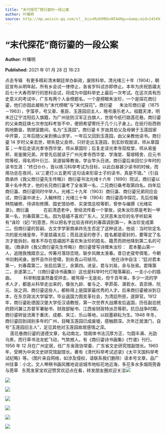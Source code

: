 ```yaml
---
title: “末代探花”商衍鎏的一段公案
author: 叶曙明
source: http://mp.weixin.qq.com/s?__biz=MzA5MDkxNTA4Ng==&amp;mid=2454910651&amp;idx=1&amp;sn=2449edc8ff714ae8924c01a0e5de367e&amp;chksm=87a23edab0d5b7cc127e9f70e6d657b153ec0a8e40bb9addb87b843ff4c705014bc4ea7d735b&poc_token=HJ_Do2ejHyO-wNZGG8Q1S8FdPgy1YBBEob-nUEme
---
```


# “末代探花”商衍鎏的一段公案

**Author:** 叶曙明

**Published:** 2021 年 01 月 28 日 16:23

点击专辑   有更多精彩清末朝廷举办新政，废除科举。清光绪三十年（1904），朝廷宣布从明年起，所有乡会试一律停止，各省岁科试亦即停止。本年为庆祝慈禧太后七十大寿而举行的恩科会试，将成为中国科举史上最后一次考试。在这次具有历史意义的考试中，广东有两个人金榜题名，一个是榜眼朱汝珍，一个是探花商衍鎏，他们亦因此被称为“末代榜眼”与“末代探花”。商衍鎏      朱汝珍商衍鎏（1875－1963），字藻亭，号又章、冕臣、玉莲园旧主人，晚号康乐老人。祖籍天津，明末迁辽宁沈阳后入旗籍，为广州驻防汉军正白旗人，世居今纸行路莲花巷。商衍鎏的父亲商廷焕七次参加科考皆不中，便把希望寄托于几个儿子身上。在纸行街西侧购地数亩，筑陋室数间，名为“玉莲园”。商衍鎏 6 岁由其伯父及母舅于玉莲园家中开蒙，三年后随父亲到佛山求学，一年后又回到玉莲园，由父亲教他读书。商衍鎏 14 岁时父亲去世，顿失慈父良师，只好走出玉莲园，到玄妙观就读，师从章国荃；一年后走读光孝寺西华堂，师从章国珍；后复走读光孝寺双桂堂，师从易鉴邦、易鉴徽兄弟。并曾先后就读于广州光孝寺西华堂、学海堂、菊坡精舍、应元书院等校，得名师叶衍兰、吴道镕等教诲，学业竿头日进。商衍鎏后来回忆少年时的读书生涯：“终日仆仆，皆以练习科举考试为目标，以此白昼甚少读书的时候，而用功总在夜间，以‘三更灯火五更鸡’这句话来形容士子的读书，真是不错。”（引自商承祚《我父商衍鎏先生传略》）商衍鎏书法光绪十六年（1890）院试，商衍鎏以第十名中秀才，他的长兄商衍瀛考了全省第一名，二兄商衍桑考取第四名。四年后商衍瀛、商衍鎏同时中举人。光绪二十九年（1903）商衍瀛、商衍鎏兄弟同应会试，商衍瀛中进士，入翰林院；光绪三十年（1904）商衍鎏高中探花，先后任翰林院编修、侍讲衔修撰、国史馆协修、实录馆总校等职，曾参与编撰《光绪实录》。商衍瀛            在前清遗老中，曾经流传着一个掌故，说朱汝珍原是考到一甲第一名，刘春霖第二名。因为慈禧不喜欢广东人，又厌恶朱汝珍的名字听起来有“诛珍（妃）”的意思，所以把名字比较吉祥的刘春霖调到第一，朱汝珍变成第二。但商衍鎏的哲嗣、古文字学家商承祚先生否定了这种说法，他说：当时钦定名次的是光绪皇帝，不是慈禧太后；而且送呈的卷子，姓名都是密封的，要等定了名次才能拆封，根本不存在慈禧因不喜欢朱汝珍的姓名、籍贯而把他降到第二名的可能。（商承祚《我父商衍鎏先生传略》）商衍鎏曾写诗赠朱汝珍：  君本鳌山第一人，追随我愧踏京尘。传筹月落琼峦晓，联步风微太液春。昔日史宬夸弭笔，今朝书剑剩闲身。放怀且作孙登啸，到处青山可结邻。         他在诗中自注：“廷对君本第一，刘春霖第二，张启后第三，余第四。进呈，君与刘易，余与张易。君降第二，余遂第三。”（《商衍鎏诗书画集》）这也是科举时代灯暗落幕前，一支小小的插曲。        科举制度虽然备受抨击，被骂得一无是处，但千百年来，多少一流的学术人才，都是从科举走出来的，像张九龄、崔与之、李昴英、湛若水、袁崇焕、阮元、张之洞、商衍鎏这些人，都称得上是国家最优秀的人才。后来商衍鎏被派到日本，在东京政法大学留学。毕业返国力图变革社会，为清廷所拒，遂辞官。1912 年，商衍鎏赴德国汉堡大学任汉语教授，第一次世界大战爆发后返国，历任副总统府顾问兼江苏督军署秘书、财政部秘书、江西省财政特派员等职。抗日战争时期，商衍鎏转徙流离于重庆、成都、夹江、乐山等地，以砚墨耕耘为生。1948 年冬，商衍鎏回到阔别多年的广州，目睹玉莲园已成废墟，感触颇深。次年迁居澳门，自号“玉莲园旧主人”，足见其他对玉莲园故居感情之深。                                                莲花巷商衍鎏的道德文章，名动南北，馆阁体书法沉厚方正、匀圆丰满、光劭乌黑，而行草书法龙蛇飞动，气势撼人。有《商衍鎏诗书画集》《竹谱》刊行。1956 年 12 月在广州定居，任广东省政协常委、广东省文史研究馆副馆长。1960 年，受聘为中央文史研究馆副馆长。著有《清代科举考试述录》《太平天国科举考试纪略》等。（图片来自网络，如涉及侵权，请联系我们删除）读本号文章，品广州往事：小北，文人琴棋书画风雅地说说城市地标花地近海，多花多水多烟雨莞香与莞草   东莞发家宝欢迎赞赏欢迎点在看，转发朋友圈欢迎关注![](https://mmbiz.qpic.cn/mmbiz_gif/Ljib4So7yuWiaYyUy2LD2xphKdkhBEVEIibgxiaqSrr4RxfPLSQZQpD4zeuMj7jN7jyM8pJYtRW6aFCGaaQenhZ3Gw/640?wx_fmt=gif)

![](https://mmbiz.qpic.cn/mmbiz_jpg/PJWG74pLsMaqOvic4YMUBQTPZo6V8qsS1SAh0AnG2XKZzZR62dcSdBcfibKgia2ibIb14skJH77HBkhC4dic7dQMeXA/640?wx_fmt=jpeg)

![](https://mmbiz.qpic.cn/mmbiz_jpg/PJWG74pLsMaqOvic4YMUBQTPZo6V8qsS19b1oYYKSOaGicgdaBmPbBBObfrGdoZFHpNj8cU4QhxJ5bicvX4kK8xyQ/640?wx_fmt=jpeg)

![](https://mmbiz.qpic.cn/mmbiz_jpg/PJWG74pLsMaqOvic4YMUBQTPZo6V8qsS1Ng1ibianXzWqdicFtP5djbLnwF802w0ybM7nC2rpHANQAwWpJJE3uzGMw/640?wx_fmt=jpeg)

![](https://mmbiz.qpic.cn/mmbiz_jpg/PJWG74pLsMaqOvic4YMUBQTPZo6V8qsS1iauo8TzXDicSia1g722Tq3bjWVXicGUy0aQ94vibefzl4AgN6Msr0Wk9lhw/640?wx_fmt=jpeg)

![](https://mmbiz.qpic.cn/mmbiz_jpg/PJWG74pLsMaqOvic4YMUBQTPZo6V8qsS1icQEFt0oJCDcdvEEnNrjcwy1NhnWJbBKwsVu4ND7zpGiaC5C8smIp6dQ/640?wx_fmt=jpeg)

![](https://mmbiz.qpic.cn/mmbiz_jpg/PJWG74pLsMa8anBC6dic8ZF3L8GpF9lyObmtRgaT7DBuntwJmdTODzIreYaknsiciaIORn5rrtHxZF4FXViaxp0YKA/640?wx_fmt=jpeg)
